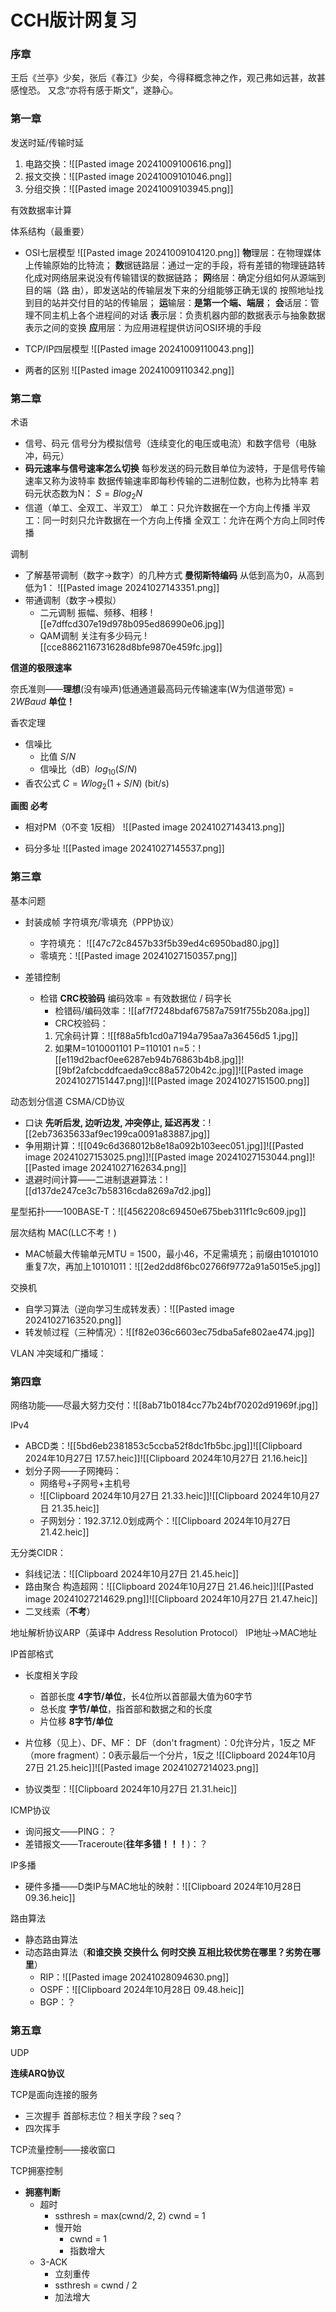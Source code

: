 # CCH版计网复习

### 序章

王后《兰亭》少矣，张后《春江》少矣，今得释概念神之作，观己弗如远甚，故甚感惶恐。
又念“亦将有感于斯文”，遂静心。

### 第一章

发送时延/传输时延
1. 电路交换：![[Pasted image 20241009100616.png]]
2. 报文交换：![[Pasted image 20241009101046.png]]
3. 分组交换：![[Pasted image 20241009103945.png]]

有效数据率计算

体系结构（最重要）

- OSI七层模型
	![[Pasted image 20241009104120.png]]
	**物**理层：在物理媒体上传输原始的比特流；
	**数**据链路层：通过一定的手段，将有差错的物理链路转化成对网络层来说没有传输错误的数据链路；
	**网**络层：确定分组如何从源端到目的端（路 由），即发送站的传输层发下来的分组能够正确无误的 按照地址找到目的站并交付目的站的传输层；
	**运**输层：**是第一个端、端层**；
	**会**话层：管理不同主机上各个进程间的对话
	**表**示层：负责机器内部的数据表示与抽象数据表示之间的变换
	**应**用层：为应用进程提供访问OSI环境的手段
- TCP/IP四层模型
	![[Pasted image 20241009110043.png]]
	
- 两者的区别
	![[Pasted image 20241009110342.png]]


### 第二章

术语

- 信号、码元
	信号分为模拟信号（连续变化的电压或电流）和数字信号（电脉冲，码元）
- **码元速率与信号速率怎么切换**
	每秒发送的码元数目单位为波特，于是信号传输速率又称为波特率
	数据传输速率即每秒传输的二进制位数，也称为比特率
	若码元状态数为N：
	$S = Blog_{2}{N}$
- 信道（单工、全双工、半双工）
	单工：只允许数据在一个方向上传播
	半双工：同一时刻只允许数据在一个方向上传播
	全双工：允许在两个方向上同时传播

调制

- 了解基带调制（数字->数字）的几种方式 **曼彻斯特编码**
	从低到高为0，从高到低为1：
	![[Pasted image 20241027143351.png]]
- 带通调制（数字->模拟）
  - 二元调制
	振幅、频移、相移
	![[e7dffcd307e19d978b095ed86990e06.jpg]]
  - QAM调制 关注有多少码元
	![[cce8862116731628d8bfe9870e459fc.jpg]]
	

**信道的极限速率**

奈氏准则——**理想**(没有噪声)低通通道最高码元传输速率(W为信道带宽) = $2WBaud$       **单位！**

香农定理

- 信噪比
  - 比值 $S/N$
  - 信噪比（dB）$log_{10}(S/N)$ 
- 香农公式 $C = W log_2(1+S/N)$ (bit/s)

**画图** **必考**

- 相对PM（0不变 1反相）
	![[Pasted image 20241027143413.png]]

- 码分多址
	![[Pasted image 20241027145537.png]]



### 第三章

基本问题

- 封装成帧 字符填充/零填充（PPP协议）
	- 字符填充： ![[47c72c8457b33f5b39ed4c6950bad80.jpg]]
	- 零填充：![[Pasted image 20241027150357.png]]

- 差错控制
  - 检错 **CRC校验码** 编码效率 = 有效数据位 / 码字长
	- 检错码/编码效率：![[af7f7248bdaf67587a7591f755b208a.jpg]]
	- CRC校验码：
	1. 冗余码计算：![[f88a5fb1cd0a7194a795aa7a36456d5 1.jpg]]
	2. 如果M=1010001101 P=110101 n=5：![[e119d2bacf0ee6287eb94b76863b4b8.jpg]]![[9bf2afcbcddfcaeda9cc88a5720b42c.jpg]]![[Pasted image 20241027151447.png]]![[Pasted image 20241027151500.png]]

动态划分信道 CSMA/CD协议

- 口诀  **先听后发, 边听边发, 冲突停止, 延迟再发**：![[2eb73635633af9ec199ca0091a83887.jpg]]
- 争用期计算：![[049c6d368012b8e18a092b103eec051.jpg]]![[Pasted image 20241027153025.png]]![[Pasted image 20241027153044.png]]![[Pasted image 20241027162634.png]]
- 退避时间计算——二进制退避算法：![[d137de247ce3c7b58316cda8269a7d2.jpg]]

星型拓扑——100BASE-T：![[4562208c69450e675beb311f1c9c609.jpg]]

层次结构 MAC(LLC不考！) 

- MAC帧最大传输单元MTU = 1500，最小46，不足需填充；前缀由10101010重复7次，再加上10101011：![[2ed2dd8f6bc02766f9772a91a5015e5.jpg]]

交换机

- 自学习算法（逆向学习生成转发表）：![[Pasted image 20241027163520.png]]
- 转发帧过程（三种情况）：![[f82e036c6603ec75dba5afe802ae474.jpg]]

VLAN 冲突域和广播域：



### 第四章

网络功能——尽最大努力交付：![[8ab71b0184cc77b24bf70202d91969f.jpg]]

IPv4 

- ABCD类：![[5bd6eb2381853c5ccba52f8dc1fb5bc.jpg]]![[Clipboard 2024年10月27日 17.57.heic]]![[Clipboard 2024年10月27日 21.16.heic]]
- 划分子网——子网掩码：
	- 网络号+子网号+主机号
	- ![[Clipboard 2024年10月27日 21.33.heic]]![[Clipboard 2024年10月27日 21.35.heic]]
	- 子网划分：192.37.12.0划成两个：![[Clipboard 2024年10月27日 21.42.heic]]

无分类CIDR：

- 斜线记法：![[Clipboard 2024年10月27日 21.45.heic]]
- 路由聚合 构造超网：![[Clipboard 2024年10月27日 21.46.heic]]![[Pasted image 20241027214629.png]]![[Clipboard 2024年10月27日 21.47.heic]]
- 二叉线索（**不考**）

地址解析协议ARP（英译中 Address Resolution Protocol）   IP地址->MAC地址

IP首部格式

- 长度相关字段
  - 首部长度 **4字节/单位**，长4位所以首部最大值为60字节
  - 总长度 **字节/单位**，指首部和数据之和的长度
  - 片位移 **8字节/单位**

- 片位移（见上）、DF、MF：
	DF（don't fragment）：0允许分片，1反之
	MF（more fragment）：0表示最后一个分片，1反之
	![[Clipboard 2024年10月27日 21.25.heic]]![[Pasted image 20241027214023.png]]
- 协议类型：![[Clipboard 2024年10月27日 21.31.heic]]


ICMP协议

- 询问报文——PING：？
- 差错报文——Traceroute(**往年多错！！！**)：？

IP多播

- 硬件多播——D类IP与MAC地址的映射：![[Clipboard 2024年10月28日 09.36.heic]]

路由算法

- 静态路由算法
- 动态路由算法（**和谁交换 交换什么 何时交换 互相比较优势在哪里？劣势在哪里**）
  - RIP：![[Pasted image 20241028094630.png]]
  - OSPF：![[Clipboard 2024年10月28日 09.48.heic]]
  - BGP：？



### 第五章

UDP

**连续ARQ协议**

TCP是面向连接的服务

- 三次握手 首部标志位？相关字段？seq？
- 四次挥手

TCP流量控制——接收窗口

TCP拥塞控制

- **拥塞判断**
  - 超时
    - ssthresh = max(cwnd/2, 2) cwnd = 1
    - 慢开始
      - cwnd = 1
      - 指数增大
  - 3-ACK
    - 立刻重传
    - ssthresh = cwnd / 2
    - 加法增大



















































 
